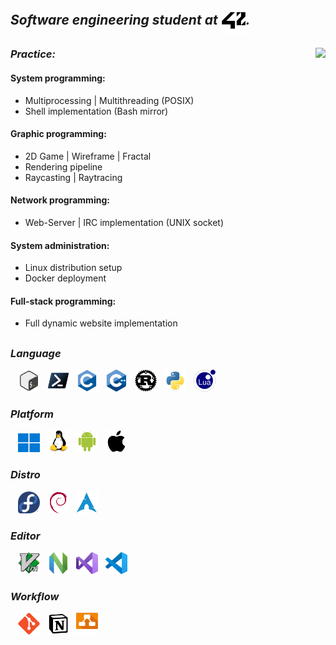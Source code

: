 <h2>
  <em>
  <strong>Software engineering student at <img align="center"src="asset/42logo.svg" width="40" height="40" >.
  </em>
  </strong>
</h2>
<div>
  <img align="right" src="asset/dante.gif">
  <div>
    <h3 align="left"><em><strong>Practice:</em></strong></h3>
    <h4><strong>System programming:</strong></h4>
    <ul>
      <li>Multiprocessing | Multithreading (POSIX)</li>
      <li>Shell implementation (Bash mirror)</li>
    </ul>
    <h4><strong>Graphic programming:</strong></h4>
    <ul>
      <li>2D Game | Wireframe | Fractal</li>
      <li>Rendering pipeline</li>
      <li>Raycasting | Raytracing</li>
    </ul>
    <h4><strong>Network programming:</strong></h4>
    <ul>
      <li>Web-Server | IRC implementation (UNIX socket)</li>
    </ul>
    <h4><strong>System administration:</strong></h4>
    <ul>
      <li>Linux distribution setup</li>
      <li>Docker deployment</li>
    </ul>
    <h4><strong>Full-stack programming:</strong></h4>
    <ul>
      <li>Full dynamic website implementation</li>
    </ul>
    <h2></h2>
    </div>
  <div>
    <h3><em><strong>Language</strong><em></h3>
    &nbsp;&nbsp;
    <img src="asset/language/icons8-bash.svg" width="35" height="35">
    &nbsp;
    <img src="asset/language/powershell-original.svg" width="35" height="35">
    &nbsp;
    <img src="asset/language/c-original.svg" width="35" height="35">
    &nbsp;
    <img src="asset/language/cplusplus-original.svg" width="35" height="35">
    &nbsp;
    <img src="asset/language/rust-original.svg" width="35" height="35">
    &nbsp;
    <img src="asset/language/python-original.svg" width="35" height="35">
    &nbsp;
    <img src="asset/language/lua-original.svg" width="35" height="35">
  </div>
  <div>
    <h3><em><strong>Platform</strong></em></h3>
    &nbsp;&nbsp;
    <img src="asset/platform/windows11-original.svg" width="35" height="30">
    &nbsp;
    <img src="asset/platform/linux-original.svg" width="35" height="35">
    &nbsp;
    <img src="asset/platform/android-original.svg" width="35" height="35">
    &nbsp;
    <img src="asset/platform/apple-original.svg" width="35" height="35">
  </div>
  <div>
    <h3><em><strong>Distro</strong><em></h3>
    &nbsp;&nbsp;
    <img src="asset/platform/fedora-original.svg" width="35" height="35">
    &nbsp;
    <img src="asset/platform/debian-original.svg" width="35" height="35">
    &nbsp;
    <img src="asset/platform/archlinux-original.svg" width="35" height="35">
  </div>
  <div>
    <h3><em><strong>Editor</em></strong></h3>
    &nbsp;&nbsp;
    <img src="asset/editor/vim-original.svg" width="35" height="35">
    &nbsp;
    <img src="asset/editor/neovim-original.svg" width="35" height="35">
    &nbsp;
    <img src="asset/editor/visualstudio-original.svg" width="35" height="35">
    &nbsp;
    <img src="asset/editor/vscode-original.svg" width="35" height="35">
  </div>
  <div>
    <h3><em><strong>Workflow</strong></em></h3>
    &nbsp;&nbsp;
    <img src="asset/workflow/git-original.svg" width="35" height="35">
    &nbsp;
    <img src="asset/workflow/notion-original.svg" width="35" height="35">
    &nbsp;
    <img src="asset/workflow/drawlogo-color.svg" width="35" height="35">
  </div>
</div>
<h2></h2>